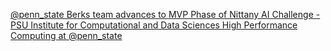 [@penn_state Berks team advances to MVP Phase of Nittany AI Challenge - PSU Institute for Computational and Data Sciences   High Performance Computing at @penn_state](https://qi.tc/qi/118547)